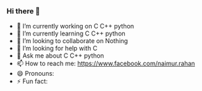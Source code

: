 ### Hi there 👋



- 🔭 I’m currently working on C C++ python
- 🌱 I’m currently learning C C++ python
- 👯 I’m looking to collaborate on Nothing
- 🤔 I’m looking for help with C
- 💬 Ask me about C C++ python
- 📫 How to reach me: https://www.facebook.com/naimur.rahan
- 😄 Pronouns: 
- ⚡ Fun fact: 

